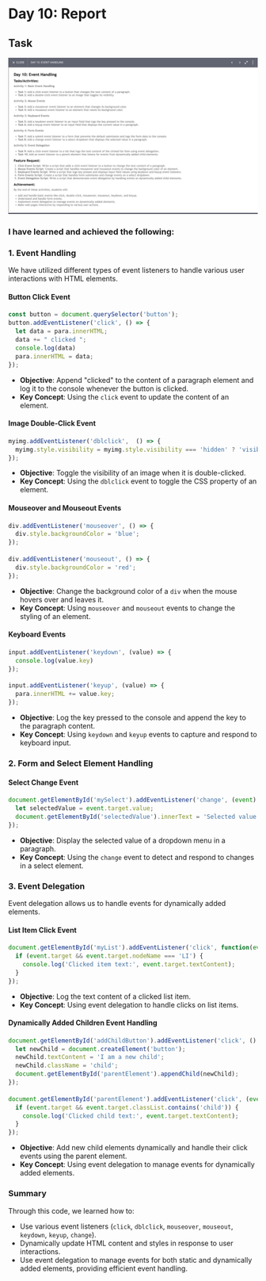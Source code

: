 
# Day 10: Report

## Task
<img src="./day-10.png"/>

### I have learned and achieved the following:

### 1. **Event Handling**
We have utilized different types of event listeners to handle various user interactions with HTML elements.

#### Button Click Event
```javascript
const button = document.querySelector('button');
button.addEventListener('click', () => {
  let data = para.innerHTML;
  data += " clicked ";
  console.log(data)
  para.innerHTML = data;
});
```
- **Objective**: Append "clicked" to the content of a paragraph element and log it to the console whenever the button is clicked.
- **Key Concept**: Using the `click` event to update the content of an element.

#### Image Double-Click Event
```javascript
myimg.addEventListener('dblclick',  () => {
  myimg.style.visibility = myimg.style.visibility === 'hidden' ? 'visible' : 'hidden';
});
```
- **Objective**: Toggle the visibility of an image when it is double-clicked.
- **Key Concept**: Using the `dblclick` event to toggle the CSS property of an element.

#### Mouseover and Mouseout Events
```javascript
div.addEventListener('mouseover', () => {
  div.style.backgroundColor = 'blue';
});

div.addEventListener('mouseout', () => {
  div.style.backgroundColor = 'red';
});
```
- **Objective**: Change the background color of a `div` when the mouse hovers over and leaves it.
- **Key Concept**: Using `mouseover` and `mouseout` events to change the styling of an element.

#### Keyboard Events
```javascript
input.addEventListener('keydown', (value) => {
  console.log(value.key)
});

input.addEventListener('keyup', (value) => {
  para.innerHTML += value.key;
});
```
- **Objective**: Log the key pressed to the console and append the key to the paragraph content.
- **Key Concept**: Using `keydown` and `keyup` events to capture and respond to keyboard input.

### 2. **Form and Select Element Handling**
#### Select Change Event
```javascript
document.getElementById('mySelect').addEventListener('change', (event) => {
  let selectedValue = event.target.value;
  document.getElementById('selectedValue').innerText = 'Selected value: ' + selectedValue;
});
```
- **Objective**: Display the selected value of a dropdown menu in a paragraph.
- **Key Concept**: Using the `change` event to detect and respond to changes in a select element.

### 3. **Event Delegation**
Event delegation allows us to handle events for dynamically added elements.

#### List Item Click Event
```javascript
document.getElementById('myList').addEventListener('click', function(event) {
  if (event.target && event.target.nodeName === 'LI') {
    console.log('Clicked item text:', event.target.textContent);
  }
});
```
- **Objective**: Log the text content of a clicked list item.
- **Key Concept**: Using event delegation to handle clicks on list items.

#### Dynamically Added Children Event Handling
```javascript
document.getElementById('addChildButton').addEventListener('click', () => {
  let newChild = document.createElement('button');
  newChild.textContent = 'I am a new child';
  newChild.className = 'child';
  document.getElementById('parentElement').appendChild(newChild);
});

document.getElementById('parentElement').addEventListener('click', (event) => {
  if (event.target && event.target.classList.contains('child')) {
    console.log('Clicked child text:', event.target.textContent);
  }
});
```
- **Objective**: Add new child elements dynamically and handle their click events using the parent element.
- **Key Concept**: Using event delegation to manage events for dynamically added elements.

### Summary
Through this code, we learned how to:
- Use various event listeners (`click`, `dblclick`, `mouseover`, `mouseout`, `keydown`, `keyup`, `change`).
- Dynamically update HTML content and styles in response to user interactions.
- Use event delegation to manage events for both static and dynamically added elements, providing efficient event handling.